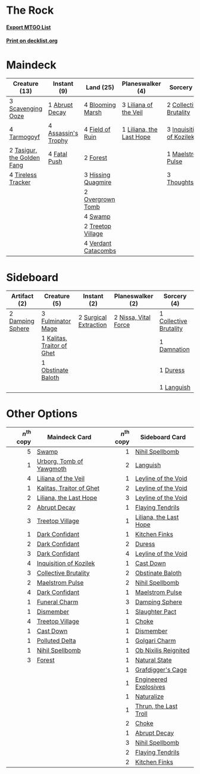 # The Rock

#### [Export MTGO List](../collection/The%20Rock/The%20Rock.txt)
#### [Print on decklist.org](http://decklist.org/?deckmain=1%09Abrupt%20Decay%0A4%09Assassin's%20Trophy%0A4%09Blooming%20Marsh%0A2%09Collective%20Brutality%0A4%09Fatal%20Push%0A4%09Field%20of%20Ruin%0A2%09Forest%0A3%09Hissing%20Quagmire%0A3%09Inquisition%20of%20Kozilek%0A3%09Liliana%20of%20the%20Veil%0A1%09Liliana,%20the%20Last%20Hope%0A1%09Maelstrom%20Pulse%0A2%09Overgrown%20Tomb%0A3%09Scavenging%20Ooze%0A4%09Swamp%0A4%09Tarmogoyf%0A2%09Tasigur,%20the%20Golden%20Fang%0A3%09Thoughtseize%0A4%09Tireless%20Tracker%0A2%09Treetop%20Village%0A4%09Verdant%20Catacombs&deckside=1%09Collective%20Brutality%0A1%09Damnation%0A2%09Damping%20Sphere%0A1%09Duress%0A3%09Fulminator%20Mage%0A1%09Kalitas,%20Traitor%20of%20Ghet%0A1%09Languish%0A2%09Nissa,%20Vital%20Force%0A1%09Obstinate%20Baloth%0A2%09Surgical%20Extraction)
# Maindeck

|                                            Creature (13)                                            |                                         Instant (9)                                          |                                          Land (25)                                           |                                         Planeswalker (4)                                          |                                            Sorcery (9)                                            |
|-----------------------------------------------------------------------------------------------------|----------------------------------------------------------------------------------------------|----------------------------------------------------------------------------------------------|---------------------------------------------------------------------------------------------------|---------------------------------------------------------------------------------------------------|
|3 [Scavenging Ooze](http://gatherer.wizards.com/Pages/Card/Details.aspx?multiverseid=425959)         |1 [Abrupt Decay](http://gatherer.wizards.com/Pages/Card/Details.aspx?multiverseid=425971)     |4 [Blooming Marsh](http://gatherer.wizards.com/Pages/Card/Details.aspx?multiverseid=417816)   |3 [Liliana of the Veil](http://gatherer.wizards.com/Pages/Card/Details.aspx?multiverseid=425901)   |2 [Collective Brutality](http://gatherer.wizards.com/Pages/Card/Details.aspx?multiverseid=414380)  |
|4 [Tarmogoyf](http://gatherer.wizards.com/Pages/Card/Details.aspx?multiverseid=370404)               |4 [Assassin's Trophy](http://gatherer.wizards.com/Pages/Card/Details.aspx?multiverseid=452902)|4 [Field of Ruin](http://gatherer.wizards.com/Pages/Card/Details.aspx?multiverseid=435415)    |1 [Liliana, the Last Hope](http://gatherer.wizards.com/Pages/Card/Details.aspx?multiverseid=414388)|3 [Inquisition of Kozilek](http://gatherer.wizards.com/Pages/Card/Details.aspx?multiverseid=425900)|
|2 [Tasigur, the Golden Fang](http://gatherer.wizards.com/Pages/Card/Details.aspx?multiverseid=391937)|4 [Fatal Push](http://gatherer.wizards.com/Pages/Card/Details.aspx?multiverseid=423724)       |2 [Forest](http://gatherer.wizards.com/Pages/Card/Details.aspx?multiverseid=439605)           |                                                                                                   |1 [Maelstrom Pulse](http://gatherer.wizards.com/Pages/Card/Details.aspx?multiverseid=370521)       |
|4 [Tireless Tracker](http://gatherer.wizards.com/Pages/Card/Details.aspx?multiverseid=409997)        |                                                                                              |3 [Hissing Quagmire](http://gatherer.wizards.com/Pages/Card/Details.aspx?multiverseid=407681) |                                                                                                   |3 [Thoughtseize](http://gatherer.wizards.com/Pages/Card/Details.aspx?multiverseid=438676)          |
|                                                                                                     |                                                                                              |2 [Overgrown Tomb](http://gatherer.wizards.com/Pages/Card/Details.aspx?multiverseid=405103)   |                                                                                                   |                                                                                                   |
|                                                                                                     |                                                                                              |4 [Swamp](http://gatherer.wizards.com/Pages/Card/Details.aspx?multiverseid=439603)            |                                                                                                   |                                                                                                   |
|                                                                                                     |                                                                                              |2 [Treetop Village](http://gatherer.wizards.com/Pages/Card/Details.aspx?multiverseid=442766)  |                                                                                                   |                                                                                                   |
|                                                                                                     |                                                                                              |4 [Verdant Catacombs](http://gatherer.wizards.com/Pages/Card/Details.aspx?multiverseid=426074)|                                                                                                   |                                                                                                   |


# Sideboard

|                                       Artifact (2)                                        |                                            Creature (5)                                             |                                          Instant (2)                                           |                                       Planeswalker (2)                                        |                                           Sorcery (4)                                           |
|-------------------------------------------------------------------------------------------|-----------------------------------------------------------------------------------------------------|------------------------------------------------------------------------------------------------|-----------------------------------------------------------------------------------------------|-------------------------------------------------------------------------------------------------|
|2 [Damping Sphere](http://gatherer.wizards.com/Pages/Card/Details.aspx?multiverseid=443101)|3 [Fulminator Mage](http://gatherer.wizards.com/Pages/Card/Details.aspx?multiverseid=397686)         |2 [Surgical Extraction](http://gatherer.wizards.com/Pages/Card/Details.aspx?multiverseid=397706)|2 [Nissa, Vital Force](http://gatherer.wizards.com/Pages/Card/Details.aspx?multiverseid=417736)|1 [Collective Brutality](http://gatherer.wizards.com/Pages/Card/Details.aspx?multiverseid=414380)|
|                                                                                           |1 [Kalitas, Traitor of Ghet](http://gatherer.wizards.com/Pages/Card/Details.aspx?multiverseid=407596)|                                                                                                |                                                                                               |1 [Damnation](http://gatherer.wizards.com/Pages/Card/Details.aspx?multiverseid=425888)           |
|                                                                                           |1 [Obstinate Baloth](http://gatherer.wizards.com/Pages/Card/Details.aspx?multiverseid=438745)        |                                                                                                |                                                                                               |1 [Duress](http://gatherer.wizards.com/Pages/Card/Details.aspx?multiverseid=270465)              |
|                                                                                           |                                                                                                     |                                                                                                |                                                                                               |1 [Languish](http://gatherer.wizards.com/Pages/Card/Details.aspx?multiverseid=446803)            |


# Other Options

|*n*<sup>th</sup> copy|                                           Maindeck Card                                           |*n*<sup>th</sup> copy|                                         Sideboard Card                                          |
|--------------------:|---------------------------------------------------------------------------------------------------|--------------------:|-------------------------------------------------------------------------------------------------|
|                    5|[Swamp](http://gatherer.wizards.com/Pages/Card/Details.aspx?multiverseid=439603)                   |                    1|[Nihil Spellbomb](http://gatherer.wizards.com/Pages/Card/Details.aspx?multiverseid=442215)       |
|                    1|[Urborg, Tomb of Yawgmoth](http://gatherer.wizards.com/Pages/Card/Details.aspx?multiverseid=287330)|                    2|[Languish](http://gatherer.wizards.com/Pages/Card/Details.aspx?multiverseid=446803)              |
|                    4|[Liliana of the Veil](http://gatherer.wizards.com/Pages/Card/Details.aspx?multiverseid=425901)     |                    1|[Leyline of the Void](http://gatherer.wizards.com/Pages/Card/Details.aspx?multiverseid=205013)   |
|                    1|[Kalitas, Traitor of Ghet](http://gatherer.wizards.com/Pages/Card/Details.aspx?multiverseid=407596)|                    2|[Leyline of the Void](http://gatherer.wizards.com/Pages/Card/Details.aspx?multiverseid=205013)   |
|                    2|[Liliana, the Last Hope](http://gatherer.wizards.com/Pages/Card/Details.aspx?multiverseid=414388)  |                    3|[Leyline of the Void](http://gatherer.wizards.com/Pages/Card/Details.aspx?multiverseid=205013)   |
|                    2|[Abrupt Decay](http://gatherer.wizards.com/Pages/Card/Details.aspx?multiverseid=425971)            |                    1|[Flaying Tendrils](http://gatherer.wizards.com/Pages/Card/Details.aspx?multiverseid=407580)      |
|                    3|[Treetop Village](http://gatherer.wizards.com/Pages/Card/Details.aspx?multiverseid=442766)         |                    1|[Liliana, the Last Hope](http://gatherer.wizards.com/Pages/Card/Details.aspx?multiverseid=414388)|
|                    1|[Dark Confidant](http://gatherer.wizards.com/Pages/Card/Details.aspx?multiverseid=370413)          |                    1|[Kitchen Finks](http://gatherer.wizards.com/Pages/Card/Details.aspx?multiverseid=370458)         |
|                    2|[Dark Confidant](http://gatherer.wizards.com/Pages/Card/Details.aspx?multiverseid=370413)          |                    2|[Duress](http://gatherer.wizards.com/Pages/Card/Details.aspx?multiverseid=270465)                |
|                    3|[Dark Confidant](http://gatherer.wizards.com/Pages/Card/Details.aspx?multiverseid=370413)          |                    4|[Leyline of the Void](http://gatherer.wizards.com/Pages/Card/Details.aspx?multiverseid=205013)   |
|                    4|[Inquisition of Kozilek](http://gatherer.wizards.com/Pages/Card/Details.aspx?multiverseid=425900)  |                    1|[Cast Down](http://gatherer.wizards.com/Pages/Card/Details.aspx?multiverseid=442969)             |
|                    3|[Collective Brutality](http://gatherer.wizards.com/Pages/Card/Details.aspx?multiverseid=414380)    |                    2|[Obstinate Baloth](http://gatherer.wizards.com/Pages/Card/Details.aspx?multiverseid=438745)      |
|                    2|[Maelstrom Pulse](http://gatherer.wizards.com/Pages/Card/Details.aspx?multiverseid=370521)         |                    2|[Nihil Spellbomb](http://gatherer.wizards.com/Pages/Card/Details.aspx?multiverseid=442215)       |
|                    4|[Dark Confidant](http://gatherer.wizards.com/Pages/Card/Details.aspx?multiverseid=370413)          |                    1|[Maelstrom Pulse](http://gatherer.wizards.com/Pages/Card/Details.aspx?multiverseid=370521)       |
|                    1|[Funeral Charm](http://gatherer.wizards.com/Pages/Card/Details.aspx?multiverseid=3618)             |                    3|[Damping Sphere](http://gatherer.wizards.com/Pages/Card/Details.aspx?multiverseid=443101)        |
|                    1|[Dismember](http://gatherer.wizards.com/Pages/Card/Details.aspx?multiverseid=397830)               |                    1|[Slaughter Pact](http://gatherer.wizards.com/Pages/Card/Details.aspx?multiverseid=370457)        |
|                    4|[Treetop Village](http://gatherer.wizards.com/Pages/Card/Details.aspx?multiverseid=442766)         |                    1|[Choke](http://gatherer.wizards.com/Pages/Card/Details.aspx?multiverseid=430685)                 |
|                    1|[Cast Down](http://gatherer.wizards.com/Pages/Card/Details.aspx?multiverseid=442969)               |                    1|[Dismember](http://gatherer.wizards.com/Pages/Card/Details.aspx?multiverseid=397830)             |
|                    1|[Polluted Delta](http://gatherer.wizards.com/Pages/Card/Details.aspx?multiverseid=405104)          |                    1|[Golgari Charm](http://gatherer.wizards.com/Pages/Card/Details.aspx?multiverseid=430396)         |
|                    1|[Nihil Spellbomb](http://gatherer.wizards.com/Pages/Card/Details.aspx?multiverseid=442215)         |                    1|[Ob Nixilis Reignited](http://gatherer.wizards.com/Pages/Card/Details.aspx?multiverseid=417459)  |
|                    3|[Forest](http://gatherer.wizards.com/Pages/Card/Details.aspx?multiverseid=439605)                  |                    1|[Natural State](http://gatherer.wizards.com/Pages/Card/Details.aspx?multiverseid=407646)         |
|                     |                                                                                                   |                    1|[Grafdigger's Cage](http://gatherer.wizards.com/Pages/Card/Details.aspx?multiverseid=426046)     |
|                     |                                                                                                   |                    1|[Engineered Explosives](http://gatherer.wizards.com/Pages/Card/Details.aspx?multiverseid=370549) |
|                     |                                                                                                   |                    1|[Naturalize](http://gatherer.wizards.com/Pages/Card/Details.aspx?multiverseid=442755)            |
|                     |                                                                                                   |                    1|[Thrun, the Last Troll](http://gatherer.wizards.com/Pages/Card/Details.aspx?multiverseid=214050) |
|                     |                                                                                                   |                    2|[Choke](http://gatherer.wizards.com/Pages/Card/Details.aspx?multiverseid=430685)                 |
|                     |                                                                                                   |                    1|[Abrupt Decay](http://gatherer.wizards.com/Pages/Card/Details.aspx?multiverseid=425971)          |
|                     |                                                                                                   |                    3|[Nihil Spellbomb](http://gatherer.wizards.com/Pages/Card/Details.aspx?multiverseid=442215)       |
|                     |                                                                                                   |                    2|[Flaying Tendrils](http://gatherer.wizards.com/Pages/Card/Details.aspx?multiverseid=407580)      |
|                     |                                                                                                   |                    2|[Kitchen Finks](http://gatherer.wizards.com/Pages/Card/Details.aspx?multiverseid=370458)         |

